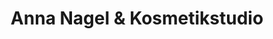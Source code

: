 ---
title: "Anna Nagel & Kosmetikstudio"
url: /boeblingen/anna-nagel-und-kosmetikstudio/
shop: Kosmetik
---